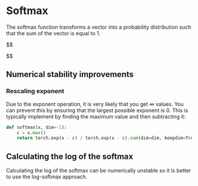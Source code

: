 # Softmax
The softmax function transforms a vector into a probability distribution such that the sum of the vector is equal to 1.

$$

$$

## Numerical stability improvements

### Rescaling exponent

Due to the exponent operation, it is very likely that you get $\infty$ values.
You can prevent this by ensuring that the largest possible exponent is $0$.
This is typically implement by finding the maximum value and then subtracting it:

```python
def softmax(x, dim=-1):  
    c = x.max()  
    return torch.exp(x - c) / torch.exp(x - c).sum(dim=dim, keepdim=True)
```

## Calculating the log of the softmax

Calculating the log of the softmax can be numerically unstable so it is better to use the log-softmax approach.
